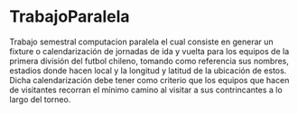 # TrabajoParalela
Trabajo semestral computacion paralela el cual consiste en generar un fixture 
o calendarización de jornadas de ida y vuelta para los equipos de la 
primera división del futbol chileno, tomando como referencia sus nombres, 
estadios donde hacen local y la longitud y latitud de la ubicación de estos.
Dicha calendarización debe tener como criterio que los equipos que hacen de 
visitantes recorran el mínimo camino al visitar a sus contrincantes a lo
largo del torneo.
